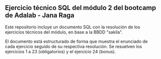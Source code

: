## Ejercicio técnico SQL del módulo 2 del bootcamp de Adalab - Jana Raga

Este repositorio incluye un documento SQL con la resolución de los ejercicios técnicos del módulo, en base a la BBDD "sakila".


El documento está estructurado de forma que muestra el enunciado de cada ejercicio seguido de su respectiva resolución. Se resuelven los ejercicios 1 a 23 (obligatorios) y el ejercicio 24 (bonus).
